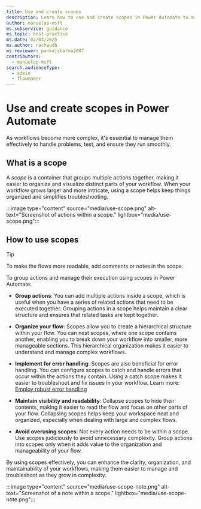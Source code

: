 ```yaml
---
title: Use and create scopes
description: Learn how to use and create scopes in Power Automate to manage complex workflows and effectively troubleshoot.
author: manuelap-msft
ms.subservice: guidance
ms.topic: best-practice
ms.date: 02/03/2025
ms.author: rachaudh
ms.reviewer: pankajsharma2087
contributors: 
  - manuelap-msft
search.audienceType: 
  - admin
  - flowmaker
---
```


# Use and create scopes in Power Automate

As workflows become more complex, it's essential to manage them effectively to handle problems, test, and ensure they run smoothly. 

## What is a scope

A *scope* is a container that groups multiple actions together, making it easier to organize and visualize distinct parts of your workflow. When your workflow grows larger and more intricate, using a scope helps keep things organized and simplifies troubleshooting.

:::image type="content" source="media/use-scope.png" alt-text="Screenshot of actions within a scope." lightbox="media/use-scope.png":::

## How to use scopes

> [!TIP]
> To make the flows more readable, add comments or notes in the scope.

To group actions and manage their execution using scopes in Power Automate:

- **Group actions**: You can add multiple actions inside a scope, which is useful when you have a series of related actions that need to be executed together. Grouping actions in a scope helps maintain a clear structure and ensures that related tasks are kept together.

- **Organize your flow**: Scopes allow you to create a hierarchical structure within your flow. You can nest scopes, where one scope contains another, enabling you to break down your workflow into smaller, more manageable sections. This hierarchical organization makes it easier to understand and manage complex workflows.

- **Implement for error handling**: Scopes are also beneficial for error handling. You can configure scopes to catch and handle errors that occur within the actions they contain. Using a catch scope makes it easier to troubleshoot and fix issues in your workflow. Learn more: [Employ robust error handling](error-handling.md)

- **Maintain visibility and readability**: Collapse scopes to hide their contents, making it easier to read the flow and focus on other parts of your flow. Collapsing scopes helps keep your workspace neat and organized, especially when dealing with large and complex flows.

- **Avoid overusing scopes**: Not every action needs to be within a scope. Use scopes judiciously to avoid unnecessary complexity. Group actions into scopes only when it adds value to the organization and manageability of your flow.

By using scopes effectively, you can enhance the clarity, organization, and maintainability of your workflows, making them easier to manage and troubleshoot as they grow in complexity.



 :::image type="content" source="media/use-scope-note.png" alt-text="Screenshot of a note within a scope." lightbox="media/use-scope-note.png":::
